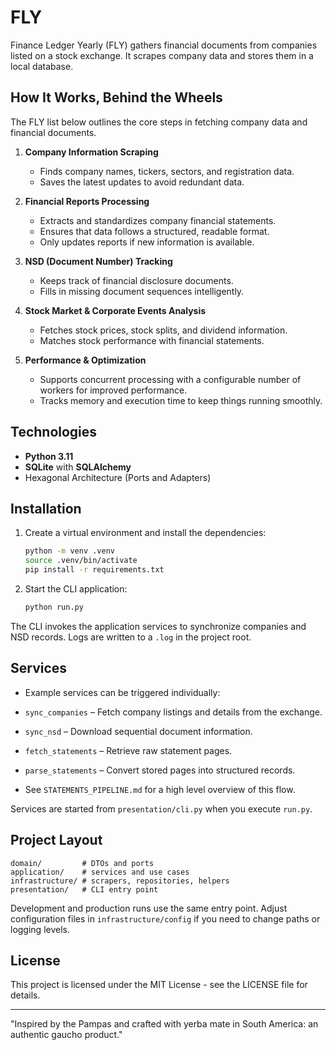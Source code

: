 # FLY
Finance Ledger Yearly (FLY) gathers financial documents from companies listed on a stock exchange. It scrapes company data and stores them in a local database.

## How It Works, Behind the Wheels
The FLY list below outlines the core steps in fetching company data and financial documents.

1. **Company Information Scraping**  
   - Finds company names, tickers, sectors, and registration data.
   - Saves the latest updates to avoid redundant data.

2. **Financial Reports Processing**  
   - Extracts and standardizes company financial statements.
   - Ensures that data follows a structured, readable format.
   - Only updates reports if new information is available.

3. **NSD (Document Number) Tracking**  
   - Keeps track of financial disclosure documents.
   - Fills in missing document sequences intelligently.

4. **Stock Market & Corporate Events Analysis**  
   - Fetches stock prices, stock splits, and dividend information.
   - Matches stock performance with financial statements.

5. **Performance & Optimization**
   - Supports concurrent processing with a configurable number of workers for improved performance.
   - Tracks memory and execution time to keep things running smoothly.


## Technologies

- **Python 3.11**
- **SQLite** with **SQLAlchemy**
- Hexagonal Architecture (Ports and Adapters)

## Installation

1. Create a virtual environment and install the dependencies:
   ```bash
   python -m venv .venv
   source .venv/bin/activate
   pip install -r requirements.txt
   ```

2. Start the CLI application:
   ```bash
   python run.py
   ```

The CLI invokes the application services to synchronize companies and NSD records. Logs are written to a `.log` in the project root.

## Services

- Example services can be triggered individually:

- `sync_companies` – Fetch company listings and details from the exchange.
- `sync_nsd` – Download sequential document information.
- `fetch_statements` – Retrieve raw statement pages.
- `parse_statements` – Convert stored pages into structured records.
- See `STATEMENTS_PIPELINE.md` for a high level overview of this flow.

Services are started from `presentation/cli.py` when you execute `run.py`.

## Project Layout

```
domain/         # DTOs and ports
application/    # services and use cases
infrastructure/ # scrapers, repositories, helpers
presentation/   # CLI entry point
```

Development and production runs use the same entry point. Adjust configuration files in `infrastructure/config` if you need to change paths or logging levels.

## License
This project is licensed under the MIT License - see the LICENSE file for details.

---
"Inspired by the Pampas and crafted with yerba mate in South America: an authentic gaucho product."
